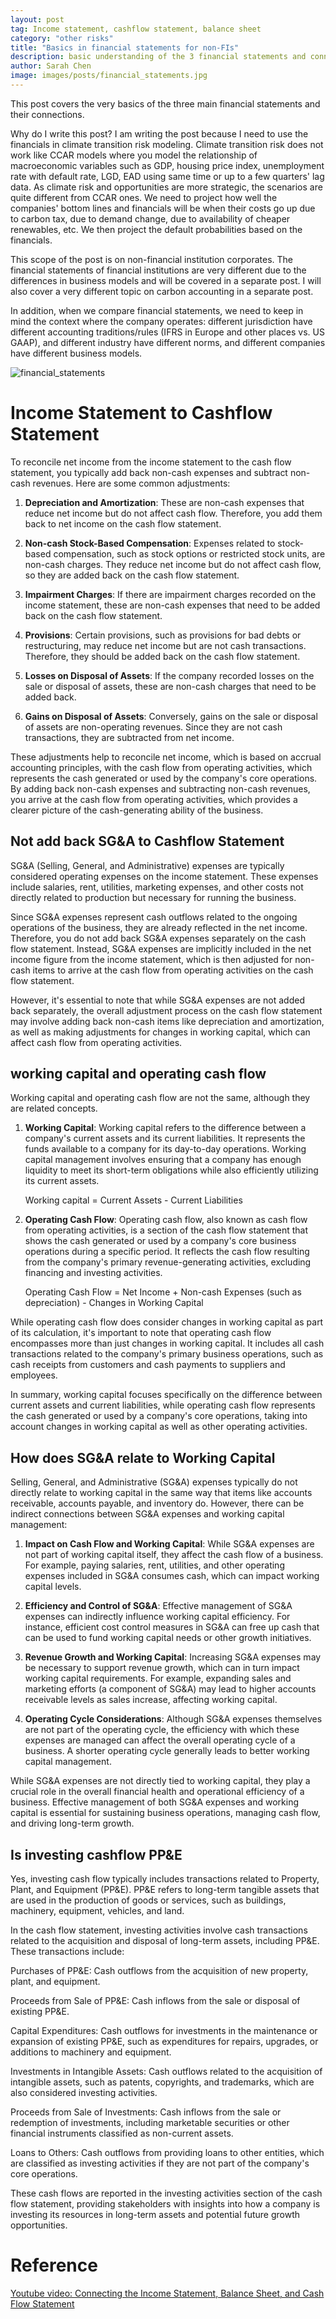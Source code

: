 ```yaml
---
layout: post
tag: Income statement, cashflow statement, balance sheet
category: "other risks"
title: "Basics in financial statements for non-FIs"
description: basic understanding of the 3 financial statements and connections
author: Sarah Chen
image: images/posts/financial_statements.jpg
---
```


This post covers the very basics of the three main financial statements and their connections.  

Why do I write this post? I am writing the post because I need to use the financials in climate transition risk modeling.   Climate transition risk does not work like CCAR models where you model the relationship of macroeconomic variables such as GDP, housing price index, unemployment rate with default rate, LGD, EAD using same time or up to a few quarters' lag data.   As climate risk and opportunities are more strategic, the scenarios are quite different from CCAR ones.  We need to project how well the companies' bottom lines and financials will be when their costs go up due to carbon tax, due to demand change, due to availability of cheaper renewables, etc.   We then project the default probabilities based on the financials.  

This scope of the post is on non-financial institution corporates.  The financial statements of financial institutions are very different due to the differences in business models and will be covered in a separate post.  I will also cover a very different topic on carbon accounting in a separate post. 

In addition, when we compare financial statements, we need to keep in mind the context where the company operates: different jurisdiction have different accounting traditions/rules (IFRS in Europe and other places vs. US GAAP), and different industry have different norms, and different companies have different business models.

![financial_statements](../images/posts/financial_statements.jpg)

# Income Statement to Cashflow Statement

To reconcile net income from the income statement to the cash flow statement, you typically add back non-cash expenses and subtract non-cash revenues. Here are some common adjustments:

1. **Depreciation and Amortization**: These are non-cash expenses that reduce net income but do not affect cash flow. Therefore, you add them back to net income on the cash flow statement.

2. **Non-cash Stock-Based Compensation**: Expenses related to stock-based compensation, such as stock options or restricted stock units, are non-cash charges. They reduce net income but do not affect cash flow, so they are added back on the cash flow statement.

3. **Impairment Charges**: If there are impairment charges recorded on the income statement, these are non-cash expenses that need to be added back on the cash flow statement.

4. **Provisions**: Certain provisions, such as provisions for bad debts or restructuring, may reduce net income but are not cash transactions. Therefore, they should be added back on the cash flow statement.

5. **Losses on Disposal of Assets**: If the company recorded losses on the sale or disposal of assets, these are non-cash charges that need to be added back.

6. **Gains on Disposal of Assets**: Conversely, gains on the sale or disposal of assets are non-operating revenues. Since they are not cash transactions, they are subtracted from net income.

These adjustments help to reconcile net income, which is based on accrual accounting principles, with the cash flow from operating activities, which represents the cash generated or used by the company's core operations. By adding back non-cash expenses and subtracting non-cash revenues, you arrive at the cash flow from operating activities, which provides a clearer picture of the cash-generating ability of the business.


## Not add back SG&A to Cashflow Statement

SG&A (Selling, General, and Administrative) expenses are typically considered operating expenses on the income statement. These expenses include salaries, rent, utilities, marketing expenses, and other costs not directly related to production but necessary for running the business.

Since SG&A expenses represent cash outflows related to the ongoing operations of the business, they are already reflected in the net income. Therefore, you do not add back SG&A expenses separately on the cash flow statement. Instead, SG&A expenses are implicitly included in the net income figure from the income statement, which is then adjusted for non-cash items to arrive at the cash flow from operating activities on the cash flow statement.

However, it's essential to note that while SG&A expenses are not added back separately, the overall adjustment process on the cash flow statement may involve adding back non-cash items like depreciation and amortization, as well as making adjustments for changes in working capital, which can affect cash flow from operating activities.

## working capital and operating cash flow
Working capital and operating cash flow are not the same, although they are related concepts.

1. **Working Capital**: Working capital refers to the difference between a company's current assets and its current liabilities. It represents the funds available to a company for its day-to-day operations. Working capital management involves ensuring that a company has enough liquidity to meet its short-term obligations while also efficiently utilizing its current assets.

    Working capital = Current Assets - Current Liabilities

2. **Operating Cash Flow**: Operating cash flow, also known as cash flow from operating activities, is a section of the cash flow statement that shows the cash generated or used by a company's core business operations during a specific period. It reflects the cash flow resulting from the company's primary revenue-generating activities, excluding financing and investing activities.

    Operating Cash Flow = Net Income + Non-cash Expenses (such as depreciation) - Changes in Working Capital

While operating cash flow does consider changes in working capital as part of its calculation, it's important to note that operating cash flow encompasses more than just changes in working capital. It includes all cash transactions related to the company's primary business operations, such as cash receipts from customers and cash payments to suppliers and employees.

In summary, working capital focuses specifically on the difference between current assets and current liabilities, while operating cash flow represents the cash generated or used by a company's core operations, taking into account changes in working capital as well as other operating activities.

## How does SG&A relate to Working Capital

Selling, General, and Administrative (SG&A) expenses typically do not directly relate to working capital in the same way that items like accounts receivable, accounts payable, and inventory do. However, there can be indirect connections between SG&A expenses and working capital management:

1. **Impact on Cash Flow and Working Capital**: While SG&A expenses are not part of working capital itself, they affect the cash flow of a business. For example, paying salaries, rent, utilities, and other operating expenses included in SG&A consumes cash, which can impact working capital levels.

2. **Efficiency and Control of SG&A**: Effective management of SG&A expenses can indirectly influence working capital efficiency. For instance, efficient cost control measures in SG&A can free up cash that can be used to fund working capital needs or other growth initiatives.

3. **Revenue Growth and Working Capital**: Increasing SG&A expenses may be necessary to support revenue growth, which can in turn impact working capital requirements. For example, expanding sales and marketing efforts (a component of SG&A) may lead to higher accounts receivable levels as sales increase, affecting working capital.

4. **Operating Cycle Considerations**: Although SG&A expenses themselves are not part of the operating cycle, the efficiency with which these expenses are managed can affect the overall operating cycle of a business. A shorter operating cycle generally leads to better working capital management.

While SG&A expenses are not directly tied to working capital, they play a crucial role in the overall financial health and operational efficiency of a business. Effective management of both SG&A expenses and working capital is essential for sustaining business operations, managing cash flow, and driving long-term growth.

## Is investing cashflow PP&E

Yes, investing cash flow typically includes transactions related to Property, Plant, and Equipment (PP&E). PP&E refers to long-term tangible assets that are used in the production of goods or services, such as buildings, machinery, equipment, vehicles, and land.

In the cash flow statement, investing activities involve cash transactions related to the acquisition and disposal of long-term assets, including PP&E. These transactions include:

Purchases of PP&E: Cash outflows from the acquisition of new property, plant, and equipment.

Proceeds from Sale of PP&E: Cash inflows from the sale or disposal of existing PP&E.

Capital Expenditures: Cash outflows for investments in the maintenance or expansion of existing PP&E, such as expenditures for repairs, upgrades, or additions to machinery and equipment.

Investments in Intangible Assets: Cash outflows related to the acquisition of intangible assets, such as patents, copyrights, and trademarks, which are also considered investing activities.

Proceeds from Sale of Investments: Cash inflows from the sale or redemption of investments, including marketable securities or other financial instruments classified as non-current assets.

Loans to Others: Cash outflows from providing loans to other entities, which are classified as investing activities if they are not part of the company's core operations.

These cash flows are reported in the investing activities section of the cash flow statement, providing stakeholders with insights into how a company is investing its resources in long-term assets and potential future growth opportunities.



# Reference

[Youtube video: Connecting the Income Statement, Balance Sheet, and Cash Flow Statement](https://youtu.be/OGJBapKV1oE?si=3ghe1bPzzfS1qynT)

